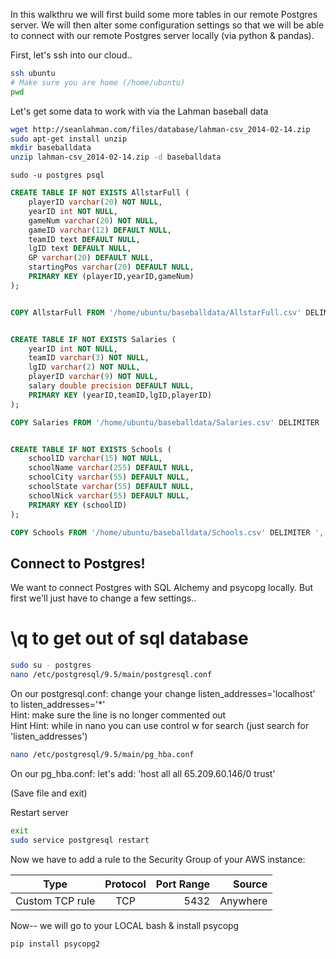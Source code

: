 
In this walkthru we will first build some more 
tables in our remote Postgres server.  We will 
then alter some configuration settings so that
we will be able to connect with our remote Postgres server locally (via python & pandas).

First, let's ssh into our cloud.. 

```bash
ssh ubuntu 
# Make sure you are home (/home/ubuntu)
pwd

```
Let's get some data to work with via the Lahman baseball data


```bash
wget http://seanlahman.com/files/database/lahman-csv_2014-02-14.zip
sudo apt-get install unzip
mkdir baseballdata
unzip lahman-csv_2014-02-14.zip -d baseballdata
```

```sudo -u postgres psql```

```sql
CREATE TABLE IF NOT EXISTS AllstarFull (
	playerID varchar(20) NOT NULL,
	yearID int NOT NULL,
	gameNum varchar(20) NOT NULL,
	gameID varchar(12) DEFAULT NULL,
	teamID text DEFAULT NULL,
	lgID text DEFAULT NULL,
	GP varchar(20) DEFAULT NULL,
	startingPos varchar(20) DEFAULT NULL,
	PRIMARY KEY (playerID,yearID,gameNum)
);


COPY AllstarFull FROM '/home/ubuntu/baseballdata/AllstarFull.csv' DELIMITER ',' CSV HEADER;


CREATE TABLE IF NOT EXISTS Salaries (
	yearID int NOT NULL,
	teamID varchar(3) NOT NULL,
	lgID varchar(2) NOT NULL,
	playerID varchar(9) NOT NULL,
	salary double precision DEFAULT NULL,
	PRIMARY KEY (yearID,teamID,lgID,playerID)
);

COPY Salaries FROM '/home/ubuntu/baseballdata/Salaries.csv' DELIMITER ',' CSV HEADER;


CREATE TABLE IF NOT EXISTS Schools (
	schoolID varchar(15) NOT NULL,
	schoolName varchar(255) DEFAULT NULL,
	schoolCity varchar(55) DEFAULT NULL,
	schoolState varchar(55) DEFAULT NULL,
	schoolNick varchar(55) DEFAULT NULL,
	PRIMARY KEY (schoolID)
);

COPY Schools FROM '/home/ubuntu/baseballdata/Schools.csv' DELIMITER ',' CSV HEADER;
```

## Connect to Postgres! 

 We want to connect Postgres with SQL Alchemy and psycopg locally.  But first we'll just have to change a few settings.. 

 # \q to get out of sql database 

```bash
sudo su - postgres
nano /etc/postgresql/9.5/main/postgresql.conf
```

On our postgresql.conf: change your
change listen_addresses='localhost' to listen_addresses='*'   
Hint: make sure the line is no longer commented out   
Hint Hint: while in nano you can use control w for search (just search for 'listen_addresses')    

```bash
nano /etc/postgresql/9.5/main/pg_hba.conf
```

On our pg_hba.conf: let's add:
'host    all      all      65.209.60.146/0     trust'

(Save file and exit)

Restart server

```bash
exit
sudo service postgresql restart
```

Now we have to add a rule to the Security 
Group of your AWS instance: 

 
| Type        | Protocol           | Port Range  | Source |
| ------------- |:-------------:| -----:| -----:|
| Custom TCP rule     | TCP | 5432 |Anywhere |


Now-- we will go to your LOCAL bash & install psycopg


```bash
pip install psycopg2
```
